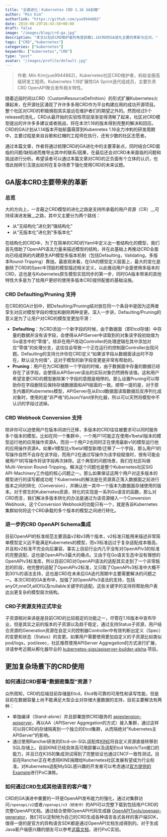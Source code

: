 ```yaml
---
title: "全面进化：Kubernetes CRD 1.16 GA前瞻"
author: "Min Kim"
authorlink: "https://github.com/yue9944882"
date: 2019-08-29T16:43:58+08:00
draft: false
image: "/images/blog/crd-ga.jpg"
description: "本文以社区CRD维护者的角度前瞻1.16CRD的GA进化主要的革新与应对。"
tags: ["CRD","kubernetes"]
categories: ["kubernetes"]
keywords: ["kubernetes","CRD"]
type: "post"
avatar: "/images/profile/default.jpg"
---
```


> 作者: Min Kim(yue9944882)，Kubernetes社区CRD维护者，蚂蚁金服高级研发工程师。Kubernetes 1.16扩展性GA Sprint迭代组成员，主要负责CRD OpenAPI聚合发布相关特性。

随着近段时间以CRD（CustomResourceDefinition）的形式扩展Kubernetes火爆起来，在开源社区涌现了许许多多用CRD作为平台构建应用的成功开源项目。整个社区对CRD的积极拥抱其实是远在维护者们的期望之外的。然而经过5个release的洗礼，CRD从最开始的实验性项目渐渐变得清晰了起来，社区对CRD模型提出的许许多多建议或者挑战，将在本次1.16的版本得到完整的解决和回应。CRD的GA计划从1.14版本开始斩露萌芽到Kubenretes 1.16全力冲刺的研发周期中，主要过程是来自谷歌和红帽的工程师在执行，还有少数的社区志愿者。

通过本篇文章，作者将通过梳理CRD的GA进化中的主要革新点，同时结合CRD面临的问题/缺陷进而推导出其中的联系/因果，在最后还会对CRD未来面临的问题和挑战进行分析。希望读者可以通过本篇文章对CRD的正负面有个立体的认识，也借此抛砖引玉提出如何在复杂场景下强化使用CRD的未来议题。

## GA版本CRD主要带来的革新

### 总览

大的方向上，一言蔽之CRD模型的进化之路是支持所承载的用户资源（CR）__可持续演进发展__之路，其中又主要分为两个路线：

- 从“无结构化”进化到“强结构化”
- 从“无版本化”进化到“多版本化”

在结构化的CRD中，为了在简单的CRD的Yaml中定义出一套结构化的模型，我们首先借助了OpenAPI语法力量来描述模型的结构，并在此基础上再推动CRD全面向已经成熟的内建原生API模型多版本机制（包括Defaulting，Validating，多版本Round-Tripping）靠拢。最直观来看，在GA的模型定义层面上，最大的变化是删除了CRD的Spec中顶层的模型描述相关定义，以此推动用户全面使用多版本的CRD，这也是与Kubernetes原生模型实现同步的第一步，同时GA版本带来的其他特性大多是为了给用户更好的使用多版本CRD提供配套的基础设施。

### CRD Defaulting/Pruning 支持

在CRD的GA计划中，把Defaulting/Pruning结对放在同一个条目中是因为这两者孪生对应对模型字段的增加和删除两种变更。深入一步讲，Defaulting/Pruning的意义是为了让用户对CRD的模型变更加平滑：

- __Defaulting__：为CRD添加一个新字段的时候，由于数据面（即Etcd存储）中存量的数据并没有该字段，会使得从APIServer中读取到的对象该字段初始值为Go语言中的“零值”。除非在用户改动Controller的处理逻辑在其中添加对应“零值”的处理分支，这往往会导致一个正在运行的控制面Controller出现问题。Defaulting的支持允许你在CRD定义“如果该字段从数据面读出时不存在，默认设为何值”，这对于模型的新字段变更是非常有帮助的。
- __Pruning__：用户在为CRD删除一个字段的时候，由于数据面中存量的数据已经存在了该字段，会使得从APIServer读出的实际对象仍然拥有该值。这和用户希望变更CRD的模型删除某个字段的意图是相悖的。那么设置Pruning可以帮助你在字段删除后保持存储数据面和API层面的一致。顺带一提的是，对于原生内置的Kubernetes模型，APIServer在从Etcd数据面读取数据后反序列化成对象时，使用的是“非严格”的Json/Yaml序列化器，所以可以天然将模型中不认识的字段过滤掉。

### CRD Webhook Conversion 支持

除非你可以迫使用户在版本间进行迁移，多版本的CRD往往被要求可以同时服务多个版本的模型。比如在同一个集群中，一个用户1可能正在使用v1beta1版本的模型运行他的应用操作资源A，而另一个用户2也同时正在使用最新v1的模型运行他的应用操作资源A，如果v1模型比v1beta1模型新增/迁移了一个字段，那么用户1的写操作自然不会存在该字段，而用户2在通过写操作为该字段赋值时，很有可能会被用户1的写操作将该字段再次抹除。这个典型的问题场景，我们在社区叫做Multi-Version Round-Tripping。解决这个问题也是整个Kubernetes社区SIG API-Machinery工作组的核心问题之一。那么如果保证这两个用户对这多版本的模型进行的读写都成功呢？Kubernetes的解法是在资源真正落入数据面之前进行版本之间的转化（Conversion），并确认统一其中一个版本为数据面存储使用的版本。对于原生的Kubernetes资源，转化的实现是一系列Go语言的函数，那么对CRD而言，我们解决多版本转化的办法是通过为该资源植入一个Conversion Webhook，这个Conversion Webhook的功能只有一个，就是告诉Kubernetes集群如何将这个CRD承载的多个版本的模型之间进行转化。

### 进一步的CRD OpenAPI Schema集成

目前OpenAPI的标准规范主要涵盖v2和v3两个版本，v2标准只能用来描述非常简单模型定义远不能满足Kubernetes的模型，而v3标准远过于复杂适配成本极高，并且和v2标准不完全向后兼容。事实上目前行业内几乎没有对OpenAPIv3的标准的完整适配，这也是OpenAPIv3最大的痛点。又由于在Go语言生态中没有理想的OpenAPIv3标准库，所以目前CRD对OpenAPI语法的适配其实走到了一个非常尴尬的阶段，他完整的适配了OpenAPIv2标准，又只取了OpenAPIv3标准中大概不到30%的语法支持，这也是CRD在未来后GA迭代周期中主要需要解决的问题之一。本次CRD的GA发布中，加强了对OpenAPIv3语法的支持，包括anyOf,oneOf,allOf以及nullable关键字的适配。这些关键字的支持将帮助用户表达出更复杂的模型层次结构。

### CRD子资源支持正式毕业

子资源相对来讲是是目前CRD的比较稳定的功能之一，尽管在1.16版本中宣布毕业，但是其实之前的版本的子资源以及趋于稳定，通过支持Status子资源，用户结合资源的Generation资源在自定义的控制器Controller中有效判断出定义（Spec）的变更和状态（Status）的变更。如果用户需要使用更加自定义的子资源比如类似pod/logs，pod/exec，社区推荐使用APIServer Aggregation的方式进行扩展，详请参考近期从孵化器毕业的 [kubernetes-sigs/apiserver-builder-alpha](https://github.com/kubernetes-sigs/apiserver-builder-alpha) 项目。

## 更加复杂场景下的CRD使用

### 如何通过CRD部署“数据密集型”资源？

众所周知，CRD的后端目前存储是Etcd，Etcd有可靠的可用性和读写性能，但是目前在数据容量上尚不能满足大型企业对存储大量数据的支持，目前主要解法有两种：

- 单独编译（Stand-alone）并且部署提供CRD服务的 [apiextension-apiserver](https://github.com/kubernetes/apiextensions-apiserver)，再以AA（APIServer Aggregation的方式）接入集群，通过这样可以将CRD的存储隔离到一个独立的Etcd集群，从而隔绝对”Kubernetes主APIServer“的影响。
- 通过使用Rancher研发的Etcd-on-SQL适配库[KINE](https://github.com/ibuildthecloud/kine)将自定义资源直接转移到SQL存储上。目前KINE已经具体高可用部署以及适配Etcd Watch/Txn接口的能力，并且已在K3S的集成测试得到了完整验证也通过CNCF一致性测试。目前在Rancher正在考虑将KINE捐赠给Kubernetes社区发展有望成为行业标准。对Kubernetes适配MySQL感兴趣的开发者可以考虑通过[官方提供的Example](https://github.com/kubernetes-sigs/apiserver-builder-alpha#examples)进行PoC演练。

### 如何通过CRD生成其他语言的客户端？

CRD的GA演进中重要的一环是OpenAPI发布能力的强化，通过对集群访问`/openapi/v2`或者`/openapi/v3（研发中）`的API可以完整下载到包括用户CRD的完整OpenAPI文档。通过结合使用OpenAPI代码生成器 [OpenAPITools/openapi-generator](https://github.com/OpenAPITools/openapi-generator)，我们可以定制地为自己的CRD生成各种语言各式各样的客户端SDK，值得一提的是官方的异构语言SDK都是通过OpenAPI文档生成得到的。对于生成Java客户端感兴趣的朋友可以参考[这篇文档](https://github.com/kubernetes-client/java/blob/master/docs/generate-model-from-third-party-resources.md)，进行PoC实验。

